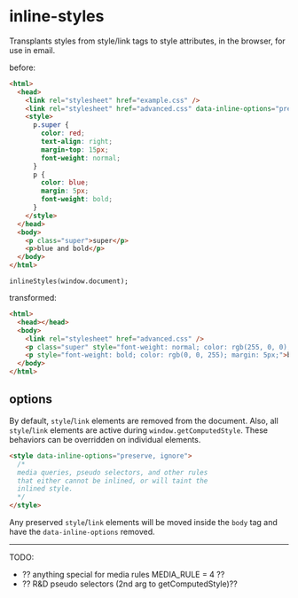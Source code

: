inline-styles
=============

Transplants styles from style/link tags to style attributes, in the browser, for use in email.

before:
```html
<html>
  <head>
    <link rel="stylesheet" href="example.css" />
    <link rel="stylesheet" href="advanced.css" data-inline-options="preserve, ignore" />
    <style>
      p.super {
        color: red;
        text-align: right;
        margin-top: 15px;
        font-weight: normal;
      }
      p {
        color: blue;
        margin: 5px;
        font-weight: bold;
      }
    </style>
  </head>
  <body>
    <p class="super">super</p>
    <p>blue and bold</p>
  </body>
</html>
```

`inlineStyles(window.document);`

transformed:
```html
<html>
  <head></head>
  <body>
    <link rel="stylesheet" href="advanced.css" />
    <p class="super" style="font-weight: normal; color: rgb(255, 0, 0); text-align: right; margin: 15px 5px 5px;">super</p>
    <p style="font-weight: bold; color: rgb(0, 0, 255); margin: 5px;">blue and bold</p>
  </body>
</html>
```

## options

By default, `style`/`link` elements are removed from the document. 
Also, all `style`/`link` elements are active during `window.getComputedStyle`. These behaviors can be overridden on individual elements.

```html
<style data-inline-options="preserve, ignore">
  /* 
  media queries, pseudo selectors, and other rules 
  that either cannot be inlined, or will taint the 
  inlined style.
  */
</style>
```
Any preserved `style`/`link` elements will be moved inside the `body` tag and have the `data-inline-options` removed.

-----------------------------------------------

TODO:

* ?? anything special for media rules MEDIA_RULE = 4 ??
* ?? R&D pseudo selectors (2nd arg to getComputedStyle)??
